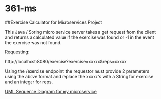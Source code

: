 # 361-ms

##Exercise Calculator for Microservices Project

This Java / Spring micro service server takes a get request from the client and returns a calculated value if the exercise was found
or -1 in the event the exercise was not found.

Requesting:

http://localhost:8080/exercise?exercise=xxxxx&reps=xxxxx

Using the /exercise endpoint, the requestor must provide 2 parameters using the above format and replace the xxxxx's with a String for exercise
and an integer for reps.

[UML Sequence Diagram for my microservice](https://drive.google.com/file/d/1giIpnIxr0T_kaSoJORVzywkKs8UNp7TD/view)

 
